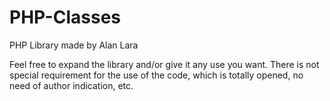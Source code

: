 PHP-Classes
===========

PHP Library made by Alan Lara

Feel free to expand the library and/or give it any use you want. There is not special requirement for the use of the code, which is totally opened, no need of author indication, etc.
